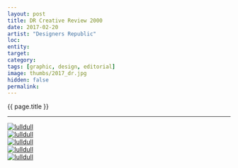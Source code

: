 ```yaml
---
layout: post
title: DR Creative Review 2000
date: 2017-02-20
artist: "Designers Republic"
loc: 
entity: 
target: 
category: 
tags: [graphic, design, editorial]
image: thumbs/2017_dr.jpg
hidden: false
permalink:
---
```




<div class="highlight2">{{ page.title }}</div>

---



<div class="post_image">
	<a href="{{ site.baseurl }}/images/posts/2017_dr/001.jpg" target="_blank">
	<img src="{{ site.baseurl }}/images/posts/2017_dr/001.jpg" alt="lulldull"></a>
</div>

<div class="post_image">
	<a href="{{ site.baseurl }}/images/posts/2017_dr/002.jpg" target="_blank">
	<img src="{{ site.baseurl }}/images/posts/2017_dr/002.jpg" alt="lulldull"></a>
</div>

<div class="post_image">
	<a href="{{ site.baseurl }}/images/posts/2017_dr/003.jpg" target="_blank">
	<img src="{{ site.baseurl }}/images/posts/2017_dr/003.jpg" alt="lulldull"></a>
</div>

<div class="post_image">
	<a href="{{ site.baseurl }}/images/posts/2017_dr/004.jpg" target="_blank">
	<img src="{{ site.baseurl }}/images/posts/2017_dr/004.jpg" alt="lulldull"></a>
</div>

<div class="post_image">
	<a href="{{ site.baseurl }}/images/posts/2017_dr/005.jpg" target="_blank">
	<img src="{{ site.baseurl }}/images/posts/2017_dr/005.jpg" alt="lulldull"></a>
</div>
